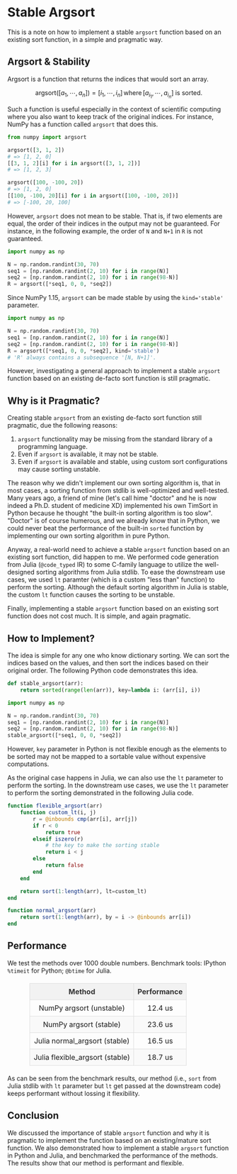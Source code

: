 # Stable Argsort

This is a note on how to implement a stable `argsort` function based on an existing sort function, in a simple and pragmatic way.

## Argsort & Stability

Argsort is a function that returns the indices that would sort an array.

```math
\textrm{arg} \text{sort}([a_1, \cdots, a_n]) = [i_1, \cdots, i_n] \, \text{where} \, [a_{i_1}, \cdots, a_{i_n}] \text{ is sorted. }
```

Such a function is useful especially in the context of scientific computing where you also want to keep track of the original indices. For instance, NumPy has a function called `argsort` that does this.

```python
from numpy import argsort

argsort([3, 1, 2])
# => [1, 2, 0]
[[3, 1, 2][i] for i in argsort([3, 1, 2])]
# => [1, 2, 3]

argsort([100, -100, 20])
# => [1, 2, 0]
[[100, -100, 20][i] for i in argsort([100, -100, 20])]
# => [-100, 20, 100]
```

However, `argsort` does not mean to be stable. That is, if two elements are equal, the order of their indices in the output may not be guaranteed. For instance, in the following example, the order of `N` and `N+1` in `R` is not guaranteed.

```python
import numpy as np

N = np.random.randint(30, 70)
seq1 = [np.random.randint(2, 10) for i in range(N)]
seq2 = [np.random.randint(2, 10) for i in range(98-N)]
R = argsort([*seq1, 0, 0, *seq2])
```

Since NumPy 1.15, `argsort` can be made stable by using the `kind='stable'` parameter.

```python
import numpy as np

N = np.random.randint(30, 70)
seq1 = [np.random.randint(2, 10) for i in range(N)]
seq2 = [np.random.randint(2, 10) for i in range(98-N)]
R = argsort([*seq1, 0, 0, *seq2], kind='stable')
# 'R' always contains a subsequence '[N, N+1]'.
```

However, investigating a general approach to implement a stable `argsort` function based on an existing de-facto sort function is still pragmatic.

## Why is it Pragmatic?

Creating stable `argsort` from an existing de-facto sort function still pragmatic, due the following reasons:

1. `argsort` functionality may be missing from the standard library of a programming language.
2. Even if `argsort` is available, it may not be stable.
3. Even if `argsort` is available and stable, using custom sort configurations may cause sorting unstable.

The reason why we didn't implement our own sorting algorithm is, that in most cases, a sorting function from stdlib is well-optimized and well-tested. Many years ago, a friend of mine (let's call hime "doctor" and he is now indeed a Ph.D. student of medicine XD) implemented his own TimSort in Python because he thought "the built-in sorting algorithm is too slow". "Doctor" is of course humerous, and we already know that in Python, we could never beat the performance of the built-in `sorted` function by implementing our own sorting algorithm in pure Python.

Anyway, a real-world need to achieve a stable `argsort` function based on an existing sort function, did happen to me. We performed code generation from Julia (`@code_typed` IR) to some C-family language to utilize the well-designed sorting algorithms from Julia stdlib. To ease the downstream use cases, we used `lt` paramter (which is a custom "less than" function) to perform the sorting. Although the default sorting algorithm in Julia is stable, the custom `lt` function causes the sorting to be unstable.

Finally, implementing a stable `argsort` function based on an existing sort function does not cost much. It is simple, and again pragmatic.

## How to Implement?

The idea is simple for any one who know dictionary sorting. We can sort the indices based on the values, and then sort the indices based on their original order. The following Python code demonstrates this idea.

```python
def stable_argsort(arr):
    return sorted(range(len(arr)), key=lambda i: (arr[i], i))

import numpy as np

N = np.random.randint(30, 70)
seq1 = [np.random.randint(2, 10) for i in range(N)]
seq2 = [np.random.randint(2, 10) for i in range(98-N)]
stable_argsort([*seq1, 0, 0, *seq2])
```

However, `key` parameter in Python is not flexible enough as the elements to be sorted may not be mapped to a sortable value without expensive computations.

As the original case happens in Julia, we can also use the `lt` parameter to perform the sorting. In the downstream use cases, we use the `lt` parameter to perform the sorting demonstrated in the following Julia code.

```julia
function flexible_argsort(arr)
    function custom_lt(i, j)
        r = @inbounds cmp(arr[i], arr[j])
        if r < 0
            return true
        elseif iszero(r)
            # the key to make the sorting stable
            return i < j
        else
            return false
        end
    end

    return sort(1:length(arr), lt=custom_lt)
end

function normal_argsort(arr)
    return sort(1:length(arr), by = i -> @inbounds arr[i])
end
```

## Performance

We test the methods over 1000 double numbers. Benchmark tools: IPython `%timeit` for Python; `@btime` for Julia.

<style>
table {
    width: 80%;                /* Set the width of the table */
    margin: 20px auto;         /* Center the table on the page */
    border-collapse: collapse; /* Collapse borders between cells */
}

th, td {
    border: 1px solid #ddd;    /* Add a border to each cell */
    padding: 8px;              /* Padding inside each cell */
    text-align: left;          /* Align text to the left */
}

th {
    background-color: #f2f2f2; /* Background color for headers */
    color: #333;               /* Text color for headers */
}

tr:nth-child(even) {
    background-color: #f9f9f9; /* Zebra striping for rows */
}

td:hover {
    background-color: #f1f1f1; /* Highlight row on hover */
}
</style>
| Method | Performance |
|:---:|:----:|
| NumPy argsort (unstable) | 12.4 us |
| NumPy argsort (stable) | 23.6 us |
| Julia normal_argsort (stable) | 16.5 us |
| Julia flexible_argsort (stable) | 18.7 us |

As can be seen from the benchmark results, our method (i.e., `sort` from Julia stdlib with `lt` parameter but `lt` get passed at the downstream code) keeps performant without lossing it flexibility.

## Conclusion

We discussed the importance of stable `argsort` function and why it is pragmatic to implement the function based on an existing/mature sort function. We also demonstrated how to implement a stable `argsort` function in Python and Julia, and benchmarked the performance of the methods. The results show that our method is performant and flexible.
